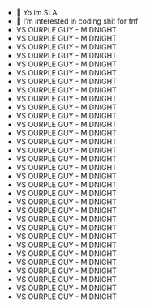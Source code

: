 - 👋 Yo im SLA
- 👀 I’m interested in coding shit for fnf
- VS OURPLE GUY - MIDNIGHT
- VS OURPLE GUY - MIDNIGHT
- VS OURPLE GUY - MIDNIGHT
- VS OURPLE GUY - MIDNIGHT
- VS OURPLE GUY - MIDNIGHT
- VS OURPLE GUY - MIDNIGHT
- VS OURPLE GUY - MIDNIGHT
- VS OURPLE GUY - MIDNIGHT
- VS OURPLE GUY - MIDNIGHT
- VS OURPLE GUY - MIDNIGHT
- VS OURPLE GUY - MIDNIGHT
- VS OURPLE GUY - MIDNIGHT
- VS OURPLE GUY - MIDNIGHT
- VS OURPLE GUY - MIDNIGHT
- VS OURPLE GUY - MIDNIGHT
- VS OURPLE GUY - MIDNIGHT
- VS OURPLE GUY - MIDNIGHT
- VS OURPLE GUY - MIDNIGHT
- VS OURPLE GUY - MIDNIGHT
- VS OURPLE GUY - MIDNIGHT
- VS OURPLE GUY - MIDNIGHT
- VS OURPLE GUY - MIDNIGHT
- VS OURPLE GUY - MIDNIGHT
- VS OURPLE GUY - MIDNIGHT
- VS OURPLE GUY - MIDNIGHT
- VS OURPLE GUY - MIDNIGHT
- VS OURPLE GUY - MIDNIGHT
- VS OURPLE GUY - MIDNIGHT
- VS OURPLE GUY - MIDNIGHT
- VS OURPLE GUY - MIDNIGHT
- VS OURPLE GUY - MIDNIGHT
- VS OURPLE GUY - MIDNIGHT
